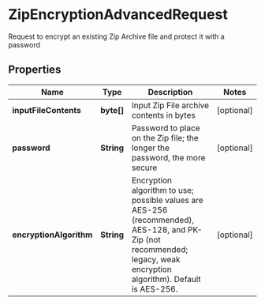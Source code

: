 

# ZipEncryptionAdvancedRequest

Request to encrypt an existing Zip Archive file and protect it with a password
## Properties

Name | Type | Description | Notes
------------ | ------------- | ------------- | -------------
**inputFileContents** | **byte[]** | Input Zip File archive contents in bytes |  [optional]
**password** | **String** | Password to place on the Zip file; the longer the password, the more secure |  [optional]
**encryptionAlgorithm** | **String** | Encryption algorithm to use; possible values are AES-256 (recommended), AES-128, and PK-Zip (not recommended; legacy, weak encryption algorithm).  Default is AES-256. |  [optional]



